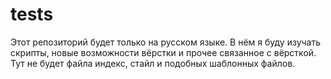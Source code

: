 # tests
Этот репозиторий будет только на русском языке. В нём я буду изучать скрипты, новые возможности вёрстки и прочее связанное с вёрсткой. Тут не будет файла индекс, стайл и подобных шаблонных файлов.
